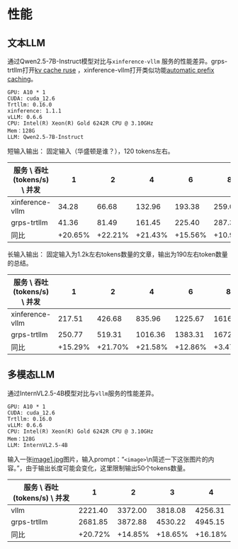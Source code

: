 # 性能

## 文本LLM

通过Qwen2.5-7B-Instruct模型对比与```xinference-vllm```
服务的性能差异。grps-trtllm打开[kv cache ruse](https://nvidia.github.io/TensorRT-LLM/advanced/kv-cache-reuse.html)
，xinference-vllm打开类似功能[automatic prefix caching](https://docs.vllm.ai/en/stable/automatic_prefix_caching/apc.html)。

```
GPU: A10 * 1
CUDA: cuda_12.6
Trtllm: 0.16.0
xinference: 1.1.1
vLLM: 0.6.6
CPU: Intel(R) Xeon(R) Gold 6242R CPU @ 3.10GHz
Mem：128G
LLM: Qwen2.5-7B-Instruct
```

短输入输出：
固定输入（华盛顿是谁？），120 tokens左右。

| 服务 \ 吞吐(tokens/s) \ 并发 | 1       | 2       | 4       | 6       | 8       | 10      | 16      |
|------------------------|---------|---------|---------|---------|---------|---------|---------|
| xinference-vllm        | 34.28   | 66.68   | 132.96  | 193.38  | 259.02  | 315.72  | 494.42  |
| grps-trtllm            | 41.36   | 81.49   | 161.45  | 225.40  | 287.35  | 355.39  | 557.89  |
| 同比                     | +20.65% | +22.21% | +21.43% | +15.56% | +10.94% | +12.56% | +12.84% |

长输入输出：
固定输入为1.2k左右tokens数量的文章，输出为190左右token数量的总结。

| 服务 \ 吞吐(tokens/s) \ 并发 | 1       | 2       | 4       | 6       | 8       | 10      | 16      |
|------------------------|---------|---------|---------|---------|---------|---------|---------|
| xinference-vllm        | 217.51  | 426.68  | 835.96  | 1225.67 | 1616.11 | 1944.35 | 3009.80 |
| grps-trtllm            | 250.77  | 519.31  | 1016.36 | 1383.31 | 1672.20 | 2064.29 | 3297.62 |
| 同比                     | +15.29% | +21.70% | +21.58% | +12.86% | +3.47%  | +6.17%  | +9.56%  |

## 多模态LLM

通过InternVL2.5-4B模型对比与```vllm```服务的性能差异。

```
GPU: A10 * 1
CUDA: cuda_12.6
Trtllm: 0.16.0
vLLM: 0.6.6
CPU: Intel(R) Xeon(R) Gold 6242R CPU @ 3.10GHz
Mem：128G
LLM: InternVL2.5-4B
```

输入一张[image1.jpg](../data/image1.jpg)图片，输入prompt：“`<image>`\n简述一下这张图片的内容。”，由于输出长度可能会变化，这里限制输出50个tokens数量。

| 服务 \ 吞吐(tokens/s) \ 并发 | 1       | 2       | 3       | 4       | 
|------------------------|---------|---------|---------|---------|
| vllm                   | 2221.40 | 3372.00 | 3818.08 | 4256.31 | 
| grps-trtllm            | 2681.85 | 3872.88 | 4530.22 | 4945.15 | 
| 同比                     | +20.72% | +14.85% | +18.65% | +16.18% | 